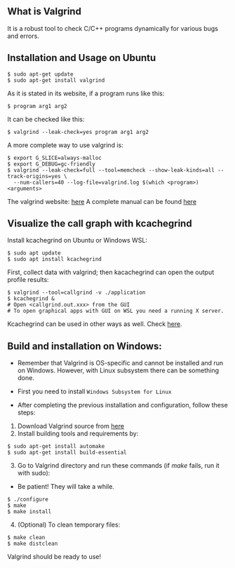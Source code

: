 ## What is Valgrind

It is a robust tool to check C/C++ programs dynamically for various bugs and errors.

## Installation and Usage on Ubuntu 

```
$ sudo apt-get update
$ sudo apt-get install valgrind
```
As it is stated in its website, if a program runs like this:
```
$ program arg1 arg2
```
It can be checked like this:
```
$ valgrind --leak-check=yes program arg1 arg2
```
A more complete way to use valgrind is:
```
$ export G_SLICE=always-malloc
$ export G_DEBUG=gc-friendly
$ valgrind --leak-check=full --tool=memcheck --show-leak-kinds=all --track-origins=yes \
  --num-callers=40 --log-file=valgrind.log $(which <program>) <arguments>
```
The valgrind website: [here](http://valgrind.org/)
A complete manual can be found [here](http://valgrind.org/docs/manual/valgrind_manual.pdf)

## Visualize the call graph with kcachegrind

Install kcachegrind on Ubuntu or Windows WSL:
```
$ sudo apt update
$ sudo apt install kcachegrind
```

First, collect data with valgrind; then kacachegrind can open the output profile results:
```
$ valgrind --tool=callgrind -v ./application
$ kcachegrind &
# Open <callgrind.out.xxx> from the GUI
# To open graphical apps with GUI on WSL you need a running X server.
```
Kcachegrind can be used in other ways as well. Check [here](https://kcachegrind.github.io/html/Usage.html).

## Build and installation on Windows:
- Remember that Valgrind is OS-specific and cannot be installed and run on Windows. 
However, with Linux subsystem there can be something done.

- First you need to install `Windows Subsystem for Linux`

- After completing the previous installation and configuration, follow these steps:
1. Download Valgrind source from [here](https://www.valgrind.org/downloads/current.html)
2. Install building tools and requirements by:
```
$ sudo apt-get install automake
$ sudo apt-get install build-essential
```
3. Go to Valgrind directory and run these commands (if *make* fails, run it with sudo):
- Be patient! They will take a while.
```
$ ./configure
$ make
$ make install
```
4. (Optional) To clean temporary files:
```
$ make clean
$ make distclean
```
Valgrind should be ready to use!
